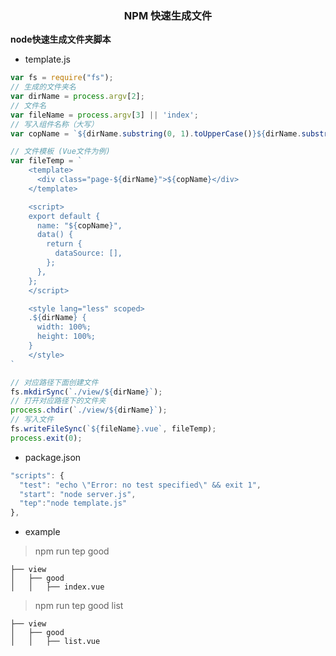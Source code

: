 <h3 align='center'>NPM 快速生成文件</h3>

__node快速生成文件夹脚本__

- template.js
```js
var fs = require("fs");
// 生成的文件夹名
var dirName = process.argv[2];
// 文件名
var fileName = process.argv[3] || 'index';
// 写入组件名称（大写）
var copName = `${dirName.substring(0, 1).toUpperCase()}${dirName.substring(1)}`

// 文件模板 (Vue文件为例)
var fileTemp = `
    <template>
      <div class="page-${dirName}">${copName}</div>
    </template>

    <script>
    export default {
      name: "${copName}",
      data() {
        return {
          dataSource: [],
        };
      },
    };
    </script>

    <style lang="less" scoped>
    .${dirName} {
      width: 100%;
      height: 100%;
    }
    </style>
`

// 对应路径下面创建文件
fs.mkdirSync(`./view/${dirName}`);
// 打开对应路径下的文件夹
process.chdir(`./view/${dirName}`);
// 写入文件
fs.writeFileSync(`${fileName}.vue`, fileTemp);
process.exit(0);
```

- package.json

```js
"scripts": {
  "test": "echo \"Error: no test specified\" && exit 1",
  "start": "node server.js",
  "tep":"node template.js"
},
```

- example
> npm run tep good

    ├── view
    │   ├── good
    │   │   ├── index.vue

> npm run tep good list

    ├── view
    │   ├── good
    │   │   ├── list.vue